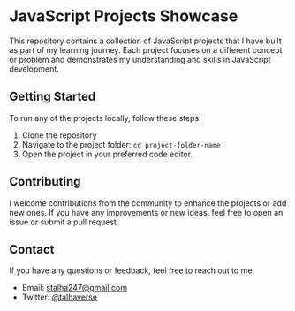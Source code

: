 # JavaScript Projects Showcase

This repository contains a collection of JavaScript projects that I have built as part of my learning journey. Each project focuses on a different concept or problem and demonstrates my understanding and skills in JavaScript development.

## Getting Started

To run any of the projects locally, follow these steps:

1. Clone the repository
2. Navigate to the project folder: `cd project-folder-name`
3. Open the project in your preferred code editor.


## Contributing

I welcome contributions from the community to enhance the projects or add new ones. If you have any improvements or new ideas, feel free to open an issue or submit a pull request.



## Contact

If you have any questions or feedback, feel free to reach out to me:

- Email: stalha247@gmail.com
- Twitter: [@talhaverse](https://twitter.com/talhaverse)

